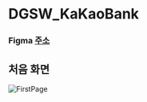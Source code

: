 # DGSW_KaKaoBank

### Figma [주소](https://www.figma.com/file/3FD17ieQwgU4w2LKvIgQad/KaKaoBank-in-DGSW?node-id=4%3A5)

## 처음 화면
![FirstPage](https://user-images.githubusercontent.com/62810965/132119545-b914888a-f2b3-46a1-8d53-fd321cf159d9.png)

